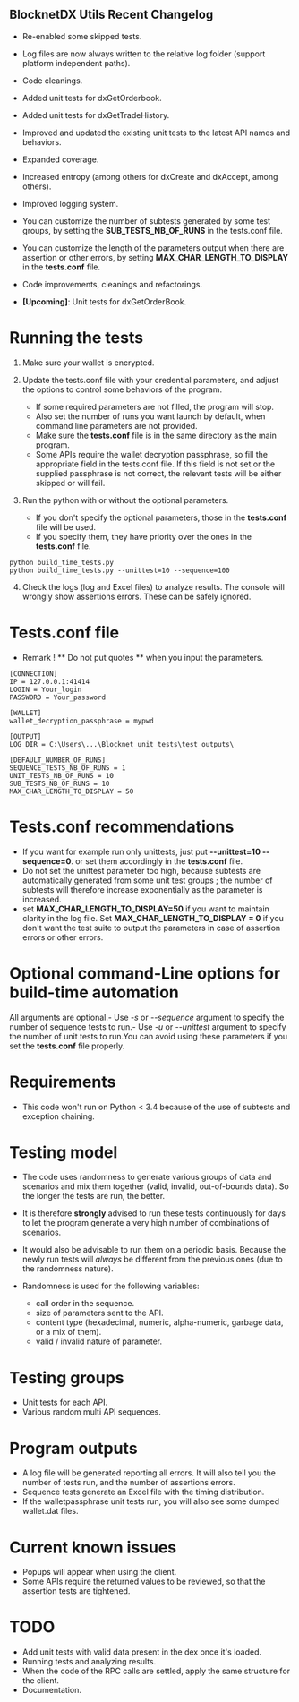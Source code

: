 ## BlocknetDX Utils Recent Changelog

- Re-enabled some skipped tests.
- Log files are now always written to the relative log folder (support platform independent paths).
- Code cleanings.


- Added unit tests for dxGetOrderbook.
- Added unit tests for dxGetTradeHistory.

- Improved and updated the existing unit tests to the latest API names and behaviors.
- Expanded coverage.
- Increased entropy (among others for dxCreate and dxAccept, among others).
- Improved logging system.
- You can customize the number of subtests generated by some test groups, by setting the **SUB_TESTS_NB_OF_RUNS** in the tests.conf file.
- You can customize the length of the parameters output when there are assertion or other errors, by setting **MAX_CHAR_LENGTH_TO_DISPLAY**
in the **tests.conf** file.
- Code improvements, cleanings and refactorings.
- **[Upcoming]**: Unit tests for dxGetOrderBook.


# Running the tests

1. Make sure your wallet is encrypted.

2. Update the tests.conf file with your credential parameters, and adjust the options to control some
behaviors of the program.

    - If some required parameters are not filled, the program will stop.
    - Also set the number of runs you want launch by default, when command line parameters are not provided.
    - Make sure the **tests.conf** file is in the same directory as the main program.
    - Some APIs require the wallet decryption passphrase, so fill the appropriate field in the tests.conf file. If this field is not set or the supplied passphrase is not correct, the relevant tests will be either skipped or will fail.

3. Run the python with or without the optional parameters.

    - If you don't specify the optional parameters, those in the **tests.conf** file will be used.
    - If you specify them, they have priority over the ones in the **tests.conf** file.

```
python build_time_tests.py
python build_time_tests.py --unittest=10 --sequence=100
```

4. Check the logs (log and Excel files) to analyze results.
The console will wrongly show assertions errors. These can be safely ignored.

# Tests.conf file

- Remark ! ** Do not put quotes ** when you input the parameters.

```
[CONNECTION]
IP = 127.0.0.1:41414
LOGIN = Your_login
PASSWORD = Your_password

[WALLET]
wallet_decryption_passphrase = mypwd

[OUTPUT]
LOG_DIR = C:\Users\...\Blocknet_unit_tests\test_outputs\

[DEFAULT_NUMBER_OF_RUNS]
SEQUENCE_TESTS_NB_OF_RUNS = 1
UNIT_TESTS_NB_OF_RUNS = 10
SUB_TESTS_NB_OF_RUNS = 10
MAX_CHAR_LENGTH_TO_DISPLAY = 50
```

# Tests.conf recommendations

- If you want for example run only unittests, just put **--unittest=10 --sequence=0**.
or set them accordingly in the **tests.conf** file.
- Do not set the unittest parameter too high, because subtests are automatically generated from some unit test groups ; the number of subtests will therefore increase exponentially as the parameter is increased.
- set **MAX_CHAR_LENGTH_TO_DISPLAY=50** if you want to maintain clarity in the log file. Set **MAX_CHAR_LENGTH_TO_DISPLAY = 0** if you don't want the test suite to output the parameters
in case of assertion errors or other errors.


# Optional command-Line options for build-time automation

All arguments are optional.- Use *-s* or *--sequence* argument to specify the number of sequence tests to run.- Use *-u* or *--unittest* argument to specify the number of unit tests to run.You can avoid using these parameters if you set the **tests.conf** file properly.

# Requirements

- This code won't run on Python < 3.4 because of the use of subtests and exception chaining.

# Testing model

- The code uses randomness to generate various groups of data and scenarios and mix them together (valid, invalid, out-of-bounds data).
So the longer the tests are run, the better.

- It is therefore **strongly** advised to run these tests continuously for days to let the program generate a very high number of combinations of scenarios.

- It would also be advisable to run them on a periodic basis. Because the newly run tests will *always* be different from the previous ones (due to the randomness nature).

- Randomness is used for the following variables:
  - call order in the sequence.
  - size of parameters sent to the API.
  - content type (hexadecimal, numeric, alpha-numeric, garbage data, or a mix of them).
  - valid / invalid nature of parameter.

# Testing groups

- Unit tests for each API.
- Various random multi API sequences.

# Program outputs

- A log file will be generated reporting all errors. It will also tell you the number of tests run, and the number of assertions errors.
- Sequence tests generate an Excel file with the timing distribution.
- If the walletpassphrase unit tests run, you will also see some dumped wallet.dat files.


# Current known issues

- Popups will appear when using the client.
- Some APIs require the returned values to be reviewed, so that the assertion tests are tightened.

# TODO

- Add unit tests with valid data present in the dex once it's loaded.
- Running tests and analyzing results.
- When the code of the RPC calls are settled, apply the same structure for the client.
- Documentation.


